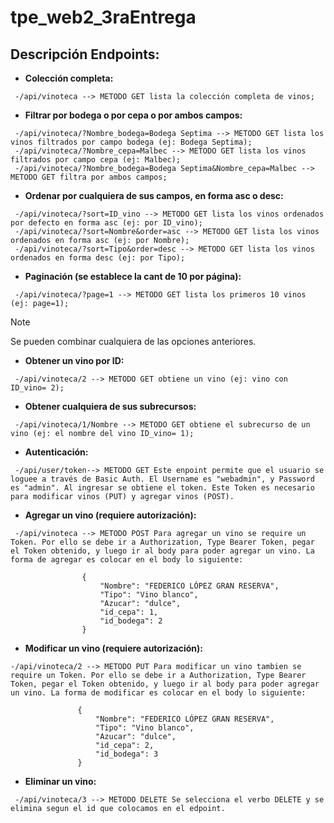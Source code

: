 # tpe_web2_3raEntrega

## Descripción Endpoints:

 + **Colección completa:**
```
 -/api/vinoteca --> METODO GET lista la colección completa de vinos;
```
 + **Filtrar por bodega o por cepa o por ambos campos:**
```
 -/api/vinoteca/?Nombre_bodega=Bodega Septima --> METODO GET lista los vinos filtrados por campo bodega (ej: Bodega Septima);
 -/api/vinoteca/?Nombre_cepa=Malbec --> METODO GET lista los vinos filtrados por campo cepa (ej: Malbec);
 -/api/vinoteca/?Nombre_bodega=Bodega Septima&Nombre_cepa=Malbec --> METODO GET filtra por ambos campos;
```
 + **Ordenar por cualquiera de sus campos, en forma asc o desc:**
```
 -/api/vinoteca/?sort=ID_vino --> METODO GET lista los vinos ordenados por defecto en forma asc (ej: por ID_vino);
 -/api/vinoteca/?sort=Nombre&order=asc --> METODO GET lista los vinos ordenados en forma asc (ej: por Nombre);
 -/api/vinoteca/?sort=Tipo&order=desc --> METODO GET lista los vinos ordenados en forma desc (ej: por Tipo);
```
 + **Paginación (se establece la cant de 10 por página):**
```
 -/api/vinoteca/?page=1 --> METODO GET lista los primeros 10 vinos (ej: page=1);
```
> [!Note]
> Se pueden combinar cualquiera de las opciones anteriores. 

 + **Obtener un vino por ID:**
```
 -/api/vinoteca/2 --> METODO GET obtiene un vino (ej: vino con ID_vino= 2);
```
 + **Obtener cualquiera de sus subrecursos:**
```
 -/api/vinoteca/1/Nombre --> METODO GET obtiene el subrecurso de un vino (ej: el nombre del vino ID_vino= 1);
```
 + **Autenticación:**
```
 -/api/user/token--> METODO GET Este enpoint permite que el usuario se loguee a través de Basic Auth. El Username es "webadmin", y Password es "admin". Al ingresar se obtiene el token. Este Token es necesario para modificar vinos (PUT) y agregar vinos (POST). 
```
 + **Agregar un vino (requiere autorización):**
``` 
 -/api/vinoteca --> METODO POST Para agregar un vino se require un Token. Por ello se debe ir a Authorization, Type Bearer Token, pegar el Token obtenido, y luego ir al body para poder agregar un vino. La forma de agregar es colocar en el body lo siguiente:
 
                {
                    "Nombre": "FEDERICO LÓPEZ GRAN RESERVA",
                    "Tipo": "Vino blanco",
                    "Azucar": "dulce",
                    "id_cepa": 1,
                    "id_bodega": 2
                }
```
 + **Modificar un vino (requiere autorización):**
 ```
 -/api/vinoteca/2 --> METODO PUT Para modificar un vino tambien se require un Token. Por ello se debe ir a Authorization, Type Bearer Token, pegar el Token obtenido, y luego ir al body para poder agregar un vino. La forma de modificar es colocar en el body lo siguiente:

                {
                    "Nombre": "FEDERICO LÓPEZ GRAN RESERVA",
                    "Tipo": "Vino blanco",
                    "Azucar": "dulce",
                    "id_cepa": 2,
                    "id_bodega": 3
                }
```
 + **Eliminar un vino:**
```
 -/api/vinoteca/3 --> METODO DELETE Se selecciona el verbo DELETE y se elimina segun el id que colocamos en el edpoint.
```
